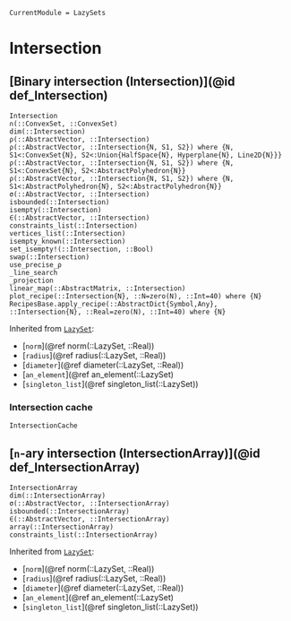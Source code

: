 ```@meta
CurrentModule = LazySets
```

# Intersection

## [Binary intersection (Intersection)](@id def_Intersection)

```@docs
Intersection
∩(::ConvexSet, ::ConvexSet)
dim(::Intersection)
ρ(::AbstractVector, ::Intersection)
ρ(::AbstractVector, ::Intersection{N, S1, S2}) where {N, S1<:ConvexSet{N}, S2<:Union{HalfSpace{N}, Hyperplane{N}, Line2D{N}}}
ρ(::AbstractVector, ::Intersection{N, S1, S2}) where {N, S1<:ConvexSet{N}, S2<:AbstractPolyhedron{N}}
ρ(::AbstractVector, ::Intersection{N, S1, S2}) where {N, S1<:AbstractPolyhedron{N}, S2<:AbstractPolyhedron{N}}
σ(::AbstractVector, ::Intersection)
isbounded(::Intersection)
isempty(::Intersection)
∈(::AbstractVector, ::Intersection)
constraints_list(::Intersection)
vertices_list(::Intersection)
isempty_known(::Intersection)
set_isempty!(::Intersection, ::Bool)
swap(::Intersection)
use_precise_ρ
_line_search
_projection
linear_map(::AbstractMatrix, ::Intersection)
plot_recipe(::Intersection{N}, ::N=zero(N), ::Int=40) where {N}
RecipesBase.apply_recipe(::AbstractDict{Symbol,Any}, ::Intersection{N}, ::Real=zero(N), ::Int=40) where {N}
```

Inherited from [`LazySet`](@ref):
* [`norm`](@ref norm(::LazySet, ::Real))
* [`radius`](@ref radius(::LazySet, ::Real))
* [`diameter`](@ref diameter(::LazySet, ::Real))
* [`an_element`](@ref an_element(::LazySet)
* [`singleton_list`](@ref singleton_list(::LazySet))

### Intersection cache

```@docs
IntersectionCache
```

## [``n``-ary intersection (IntersectionArray)](@id def_IntersectionArray)

```@docs
IntersectionArray
dim(::IntersectionArray)
σ(::AbstractVector, ::IntersectionArray)
isbounded(::IntersectionArray)
∈(::AbstractVector, ::IntersectionArray)
array(::IntersectionArray)
constraints_list(::IntersectionArray)
```
Inherited from [`LazySet`](@ref):
* [`norm`](@ref norm(::LazySet, ::Real))
* [`radius`](@ref radius(::LazySet, ::Real))
* [`diameter`](@ref diameter(::LazySet, ::Real))
* [`an_element`](@ref an_element(::LazySet)
* [`singleton_list`](@ref singleton_list(::LazySet))
